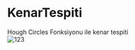 # KenarTespiti
Hough Circles Fonksiyonu ile kenar tespiti
<br>
![123](https://user-images.githubusercontent.com/120055921/212539215-10b0b3bb-ad35-47cb-829d-dce0e111dff7.jpeg)
